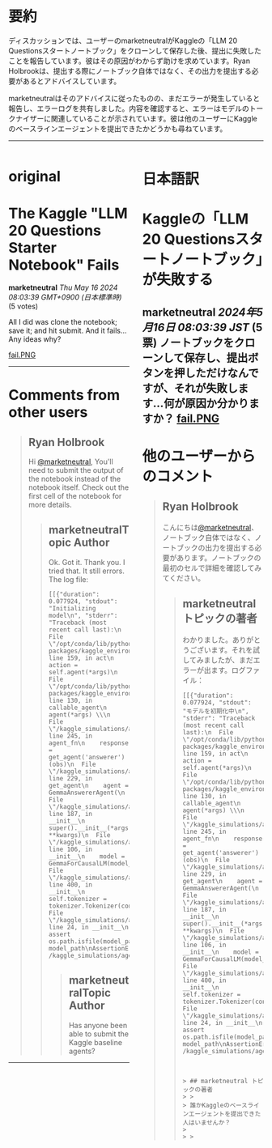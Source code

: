 # 要約 
ディスカッションでは、ユーザーのmarketneutralがKaggleの「LLM 20 Questionsスタートノートブック」をクローンして保存した後、提出に失敗したことを報告しています。彼はその原因がわからず助けを求めています。Ryan Holbrookは、提出する際にノートブック自体ではなく、その出力を提出する必要があるとアドバイスしています。

marketneutralはそのアドバイスに従ったものの、まだエラーが発生していると報告し、エラーログを共有しました。内容を確認すると、エラーはモデルのトークナイザーに関連していることが示されています。彼は他のユーザーにKaggleのベースラインエージェントを提出できたかどうかも尋ねています。

---


<style>
.column-left{
  float: left;
  width: 47.5%;
  text-align: left;
}
.column-right{
  float: right;
  width: 47.5%;
  text-align: left;
}
.column-one{
  float: left;
  width: 100%;
  text-align: left;
}
</style>


<div class="column-left">

# original

# The Kaggle "LLM 20 Questions Starter Notebook" Fails

**marketneutral** *Thu May 16 2024 08:03:39 GMT+0900 (日本標準時)* (5 votes)

All I did was clone the notebook; save it; and hit submit. And it fails… Any ideas why?

[fail.PNG](https://storage.googleapis.com/kaggle-forum-message-attachments/2815506/20702/fail.PNG)

---

 # Comments from other users

> ## Ryan Holbrook
> 
> Hi [@marketneutral](https://www.kaggle.com/marketneutral), You'll need to submit the output of the notebook instead of the notebook itself. Check out the first cell of the notebook for more details.
> 
> 
> 
> > ## marketneutralTopic Author
> > 
> > Ok. Got it. Thank you. I tried that. It still errors. The log file:
> > 
> > ```
> > [[{"duration": 0.077924, "stdout": "Initializing model\n", "stderr": "Traceback (most recent call last):\n  File \"/opt/conda/lib/python3.10/site-packages/kaggle_environments/agent.py\", line 159, in act\n    action = self.agent(*args)\n  File \"/opt/conda/lib/python3.10/site-packages/kaggle_environments/agent.py\", line 130, in callable_agent\n    agent(*args) \\\n  File \"/kaggle_simulations/agent/main.py\", line 245, in agent_fn\n    response = get_agent('answerer')(obs)\n  File \"/kaggle_simulations/agent/main.py\", line 229, in get_agent\n    agent = GemmaAnswererAgent(\n  File \"/kaggle_simulations/agent/main.py\", line 187, in __init__\n    super().__init__(*args, **kwargs)\n  File \"/kaggle_simulations/agent/main.py\", line 106, in __init__\n    model = GemmaForCausalLM(model_config)\n  File \"/kaggle_simulations/agent/lib/gemma/model.py\", line 400, in __init__\n    self.tokenizer = tokenizer.Tokenizer(config.tokenizer)\n  File \"/kaggle_simulations/agent/lib/gemma/tokenizer.py\", line 24, in __init__\n    assert os.path.isfile(model_path), model_path\nAssertionError: /kaggle_simulations/agent/gemma/py"}]]
> > 
> > ```
> > 
> > 
> > 
> > > ## marketneutralTopic Author
> > > 
> > > Has anyone been able to submit the Kaggle baseline agents?
> > > 
> > > 
> > > 


---



</div>
<div class="column-right">

# 日本語訳

# Kaggleの「LLM 20 Questionsスタートノートブック」が失敗する
**marketneutral** *2024年5月16日 08:03:39 JST* (5票)
ノートブックをクローンして保存し、提出ボタンを押しただけなんですが、それが失敗します…何が原因か分かりますか？
[fail.PNG](https://storage.googleapis.com/kaggle-forum-message-attachments/2815506/20702/fail.PNG)
---
# 他のユーザーからのコメント
> ## Ryan Holbrook
> 
> こんにちは[@marketneutral](https://www.kaggle.com/marketneutral)、ノートブック自体ではなく、ノートブックの出力を提出する必要があります。ノートブックの最初のセルで詳細を確認してみてください。
> 
> > ## marketneutral トピックの著者
> > 
> > わかりました。ありがとうございます。それを試してみましたが、まだエラーが出ます。ログファイル：
> > 
> > ```
> > [[{"duration": 0.077924, "stdout": "モデルを初期化中\n", "stderr": "Traceback (most recent call last):\n  File \"/opt/conda/lib/python3.10/site-packages/kaggle_environments/agent.py\", line 159, in act\n    action = self.agent(*args)\n  File \"/opt/conda/lib/python3.10/site-packages/kaggle_environments/agent.py\", line 130, in callable_agent\n    agent(*args) \\\n  File \"/kaggle_simulations/agent/main.py\", line 245, in agent_fn\n    response = get_agent('answerer')(obs)\n  File \"/kaggle_simulations/agent/main.py\", line 229, in get_agent\n    agent = GemmaAnswererAgent(\n  File \"/kaggle_simulations/agent/main.py\", line 187, in __init__\n    super().__init__(*args, **kwargs)\n  File \"/kaggle_simulations/agent/main.py\", line 106, in __init__\n    model = GemmaForCausalLM(model_config)\n  File \"/kaggle_simulations/agent/lib/gemma/model.py\", line 400, in __init__\n    self.tokenizer = tokenizer.Tokenizer(config.tokenizer)\n  File \"/kaggle_simulations/agent/lib/gemma/tokenizer.py\", line 24, in __init__\n    assert os.path.isfile(model_path), model_path\nAssertionError: /kaggle_simulations/agent/gemma/py"}]]
> > 
> > 
> > 
> > > ## marketneutral トピックの著者
> > > > 
> > > 誰かKaggleのベースラインエージェントを提出できた人はいませんか？
> > > 
> > > > 



</div>